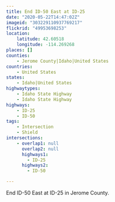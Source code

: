 ```yaml
---
title: End ID-50 East at ID-25
date: "2020-05-22T14:47:02Z"
imageid: "303229110937769217"
flickrid: "49953698253"
location:
    latitude: 42.60518
    longitude: -114.269268
places: []
counties:
    - Jerome County|Idaho|United States
countries:
    - United States
states:
    - Idaho|United States
highwaytypes:
    - Idaho State Highway
    - Idaho State Highway
highways:
    - ID-25
    - ID-50
tags:
    - Intersection
    - Shield
intersections:
    - overlap1: null
      overlap2: null
      highways1:
        - ID-25
      highways2:
        - ID-50

---
```

End ID-50 East at ID-25 in Jerome County.